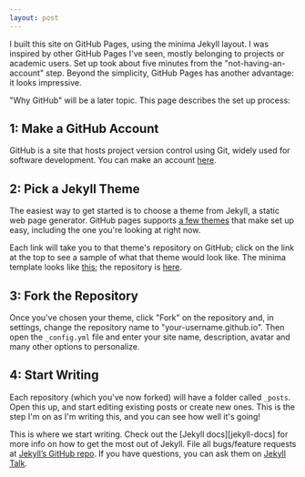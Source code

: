```yaml
---
layout: post
---
```

I built this site on GitHub Pages, using the minima Jekyll layout. I was inspired by other GitHub Pages I've seen, mostly belonging to projects or academic users. Set up took about five minutes from the "not-having-an-account" step. Beyond the simplicity, GitHub Pages has another advantage: it looks impressive. 

"Why GitHub" will be a later topic. This page describes the set up process:

## 1: Make a GitHub Account

GitHub is a site that hosts project version control using Git, widely used for software development. You can make an account [here][github-join].

## 2: Pick a Jekyll Theme

The easiest way to get started is to choose a theme from Jekyll, a static web page generator. GitHub pages supports [a few themes][jekyll-themes] that make set up easy, including the one you're looking at right now.

Each link will take you to that theme's repository on GitHub; click on the link at the top to see a sample of what that theme would look like. The minima template looks like [this][minima-sample]; the repository is [here][minima-repository].  

## 3: Fork the Repository

Once you've chosen your theme, click "Fork" on the repository and, in settings, change the repository name to "your-username.github.io". Then open the `_config.yml` file and enter your site name, description, avatar and many other options to personalize. 

## 4: Start Writing

Each repository (which you've now forked) will have a folder called `_posts`. Open this up, and start editing existing posts or create new ones. This is the step I'm on as I'm writing this, and you can see how well it's going!

This is where we start writing. Check out the [Jekyll docs][jekyll-docs] for more info on how to get the most out of Jekyll. File all bugs/feature requests at [Jekyll’s GitHub repo][jekyll-gh]. If you have questions, you can ask them on [Jekyll Talk][jekyll-talk].



[github-join]: https://github.com/join
[jekyll-gh]:   https://github.com/jekyll/jekyll
[jekyll-talk]: https://talk.jekyllrb.com/
[jekyll-themes]: https://pages.github.com/themes/
[minima-sample]: https://jekyll.github.io/minima/
[minima-repository]: https://github.com/jekyll/minima
